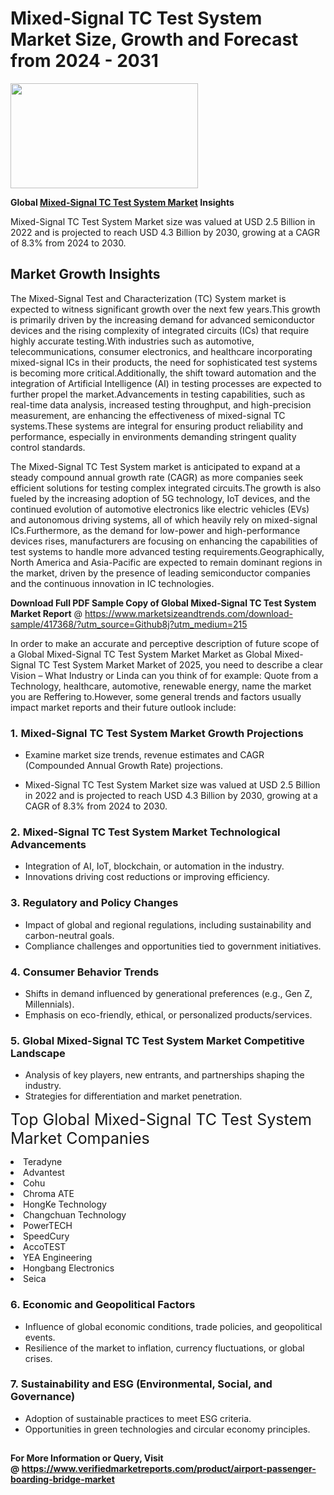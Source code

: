 <H1>Mixed-Signal TC Test System Market Size, Growth and Forecast from 2024 - 2031</H1><img class="aligncenter size-medium wp-image-584254" src="https://thirdeyenews.in/wp-content/uploads/2024/09/Global-Market-Research-300x168.jpeg" alt="" width="300" height="168" /><p><strong>Global&nbsp;<a href="https://www.marketsizeandtrends.com/download-sample/417368/?utm_source=Github8j?utm_medium=215">Mixed-Signal TC Test System Market</a> Insights</strong></p><p>Mixed-Signal TC Test System Market size was valued at USD 2.5 Billion in 2022 and is projected to reach USD 4.3 Billion by 2030, growing at a CAGR of 8.3% from 2024 to 2030.</p><p><h2>Market Growth Insights</h2> <p>The Mixed-Signal Test and Characterization (TC) System market is expected to witness significant growth over the next few years.This growth is primarily driven by the increasing demand for advanced semiconductor devices and the rising complexity of integrated circuits (ICs) that require highly accurate testing.With industries such as automotive, telecommunications, consumer electronics, and healthcare incorporating mixed-signal ICs in their products, the need for sophisticated test systems is becoming more critical.Additionally, the shift toward automation and the integration of Artificial Intelligence (AI) in testing processes are expected to further propel the market.Advancements in testing capabilities, such as real-time data analysis, increased testing throughput, and high-precision measurement, are enhancing the effectiveness of mixed-signal TC systems.These systems are integral for ensuring product reliability and performance, especially in environments demanding stringent quality control standards.</p> <p>The Mixed-Signal TC Test System market is anticipated to expand at a steady compound annual growth rate (CAGR) as more companies seek efficient solutions for testing complex integrated circuits.The growth is also fueled by the increasing adoption of 5G technology, IoT devices, and the continued evolution of automotive electronics like electric vehicles (EVs) and autonomous driving systems, all of which heavily rely on mixed-signal ICs.Furthermore, as the demand for low-power and high-performance devices rises, manufacturers are focusing on enhancing the capabilities of test systems to handle more advanced testing requirements.Geographically, North America and Asia-Pacific are expected to remain dominant regions in the market, driven by the presence of leading semiconductor companies and the continuous innovation in IC technologies.<p><span class=""><strong>Download Full PDF Sample Copy of Global Mixed-Signal TC Test System Market Report</strong> @ <a href="https://www.marketsizeandtrends.com/download-sample/417368/?utm_source=Github8j?utm_medium=215" target="_blank">https://www.marketsizeandtrends.com/download-sample/417368/?utm_source=Github8j?utm_medium=215</a></span></p><p>In order to make an accurate and perceptive description of future scope of a Global&nbsp;Mixed-Signal TC Test System Market Market as Global&nbsp;Mixed-Signal TC Test System Market Market of 2025, you need to describe a clear Vision &ndash; What Industry or Linda can you think of for example: Quote from a Technology, healthcare, automotive, renewable energy, name the market you are Reffering to.However, some general trends and factors usually impact market reports and their future outlook include:</p><h3>1.&nbsp;<strong>Mixed-Signal TC Test System Market Growth Projections</strong></h3><ul><li>Examine market size trends, revenue estimates and CAGR (Compounded Annual Growth Rate) projections.</li><li><p>Mixed-Signal TC Test System Market size was valued at USD 2.5 Billion in 2022 and is projected to reach USD 4.3 Billion by 2030, growing at a CAGR of 8.3% from 2024 to 2030.</p></li></ul><h3>2.&nbsp;<strong>Mixed-Signal TC Test System Market Technological Advancements</strong></h3><ul><li>Integration of AI, IoT, blockchain, or automation in the industry.</li><li>Innovations driving cost reductions or improving efficiency.</li></ul><h3>3.&nbsp;<strong>Regulatory and Policy Changes</strong></h3><ul><li>Impact of global and regional regulations, including sustainability and carbon-neutral goals.</li><li>Compliance challenges and opportunities tied to government initiatives.</li></ul><h3>4.&nbsp;<strong>Consumer Behavior Trends</strong></h3><ul><li>Shifts in demand influenced by generational preferences (e.g., Gen Z, Millennials).</li><li>Emphasis on eco-friendly, ethical, or personalized products/services.</li></ul><h3>5.&nbsp;<strong>Global Mixed-Signal TC Test System Market Competitive Landscape</strong></h3><ul><li>Analysis of key players, new entrants, and partnerships shaping the industry.</li><li>Strategies for differentiation and market penetration.</li></ul><p data-pm-slice="1 1 []"><span style="color: inherit; font-family: inherit; font-size: 25px;">Top Global Mixed-Signal TC Test System Market Companies</span></p><div class="" data-test-id=""><p><li>Teradyne</li><li> Advantest</li><li> Cohu</li><li> Chroma ATE</li><li> HongKe Technology</li><li> Changchuan Technology</li><li> PowerTECH</li><li> SpeedCury</li><li> AccoTEST</li><li> YEA Engineering</li><li> Hongbang Electronics</li><li> Seica</li></p></div><h3>6.&nbsp;<strong>Economic and Geopolitical Factors</strong></h3><ul><li>Influence of global economic conditions, trade policies, and geopolitical events.</li><li>Resilience of the market to inflation, currency fluctuations, or global crises.</li></ul><h3>7.&nbsp;<strong>Sustainability and ESG (Environmental, Social, and Governance)</strong></h3><ul><li>Adoption of sustainable practices to meet ESG criteria.</li><li>Opportunities in green technologies and circular economy principles.</li></ul><h2><strong style="font-size: 14px;">For More Information or Query, Visit @&nbsp;</strong><a style="background-color: #ffffff; font-size: 14px;" href="https://www.marketsizeandtrends.com/report/mixed-signal-tc-test-system-market/" target="_blank">https://www.verifiedmarketreports.com/product/airport-passenger-boarding-bridge-market</a></h2>